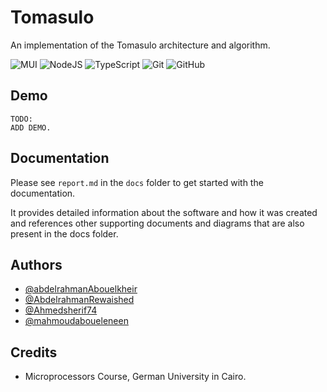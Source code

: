 # Tomasulo

An implementation of the Tomasulo architecture and algorithm.

![MUI](https://img.shields.io/badge/MUI-%230081CB.svg?style=for-the-badge&logo=mui&logoColor=white)
![NodeJS](https://img.shields.io/badge/node.js-6DA55F?style=for-the-badge&logo=node.js&logoColor=white)
![TypeScript](https://img.shields.io/badge/typescript-%23007ACC.svg?style=for-the-badge&logo=typescript&logoColor=white)
![Git](https://img.shields.io/badge/git-%23F05033.svg?style=for-the-badge&logo=git&logoColor=white)
![GitHub](https://img.shields.io/badge/github-%23121011.svg?style=for-the-badge&logo=github&logoColor=white)

## Demo

```
TODO:
ADD DEMO.
```

## Documentation

Please see `report.md` in the `docs` folder to get started with the documentation.

It provides detailed information about the software and how it was created and references other supporting documents and diagrams that are also present in the docs folder.

## Authors

-   [@abdelrahmanAbouelkheir](https://github.com/abdelrahmanAbouelkheir)
-   [@AbdelrahmanRewaished](https://github.com/AbdelrahmanRewaished)
-   [@Ahmedsherif74](https://github.com/Ahmedsherif74)
-   [@mahmoudaboueleneen](https://github.com/mahmoudaboueleneen)

## Credits

-   Microprocessors Course, German University in Cairo.
